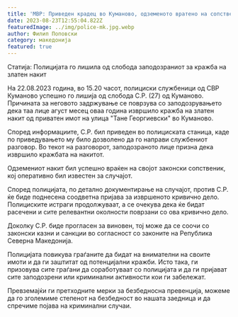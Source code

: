 ```yaml
---
title: 'МВР: Приведен крадец во Куманово, одземеното вратено на сопственикот - 23 АВГУСТ 2023'
date: 2023-08-23T12:55:04.822Z
featuredImage: ../img/police-mk.jpg.webp
author: Филип Поповски
category: македонија
featured: true
---
```

Статија: Полицијата го лишила од слобода заподозраниот за кражба на златен накит

На 22.08.2023 година, во 15.20 часот, полициски службеници од СВР Куманово успешно го лишија од слобода С.Р. (27) од Куманово. Причината за неговото задржување се поврзува со заподозрувањето дека таа лице агуст месец оваа година извршило кражба на златен накит од приватен имот на улица "Тане Георгиевски" во Куманово.

Според информациите, С.Р. бил приведен во полициската станица, каде по приведувањето му било дозволено да го направи службениот разговор. Во текот на разговорот, заподозраното лице призна дека извршило кражбата на накитот.

Одземениот накит бил успешно враќен на својот законски сопственик, кој оперативно бил известен за случајот.

Според полицијата, по детално документирање на случајот, против С.Р. ќе биде поднесена соодветна пријава за извршеното кривично дело. Полициските истраги продолжуваат, а се очекува дека ќе бидат расечени и сите релевантни околности поврзани со ова кривично дело.

Доколку С.Р. биде прогласен за виновен, тој може да се соочи со законски казни и санкции во согласност со законите на Република Северна Македонија.

Полицијата повикува граѓаните да бидат на внимателни на своите имоти и да ги заштитат од потенцијални кражби. Исто така, ги призовува сите граѓани да соработуваат со полицијата и да ги пријават сите заподозрени или криминални активности кои ги забележат.

Превземајќи ги претходните мерки за безбедносна превенција, можеме да го зголемиме степенот на безбедност во нашата заедница и да спречиме појава на криминални случаи.
